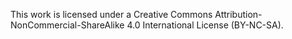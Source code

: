 This work is licensed under a Creative Commons Attribution-NonCommercial-ShareAlike 4.0 International License (BY-NC-SA).
